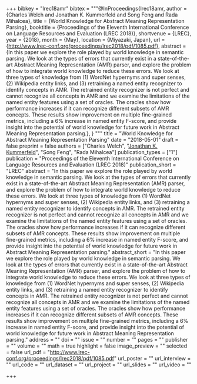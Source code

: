 +++
bibkey = "lrec18amr"
bibtex = """@InProceedings{lrec18amr,
  author    = {Charles Welch  and  Jonathan K. Kummerfeld  and  Song Feng  and  Rada Mihalcea},
  title     = {World Knowledge for Abstract Meaning Representation Parsing},
  booktitle = {Proceedings of the Eleventh International Conference on Language Resources and Evaluation (LREC 2018)},
  shortvenue = {LREC},
  year      = {2018},
  month     = {May},
  location  = {Miyazaki, Japan},
  url       = {http://www.lrec-conf.org/proceedings/lrec2018/pdf/1085.pdf},
  abstract  = {In this paper we explore the role played by world knowledge in semantic parsing. We look at the types of errors that currently exist in a state-of-the-art Abstract Meaning Representation (AMR) parser, and explore the problem of how to integrate world knowledge to reduce these errors. We look at three types of knowledge from (1) WordNet hypernyms and super senses, (2) Wikipedia entity links, and (3) retraining a named entity recognizer to identify concepts in AMR. The retrained entity recognizer is not perfect and cannot recognize all concepts in AMR and we examine the limitations of the named entity features using a set of oracles. The oracles show how performance increases if it can recognize different subsets of AMR concepts. These results show improvement on multiple fine-grained metrics, including a 6% increase in named entity F-score, and provide insight into the potential of world knowledge for future work in Abstract Meaning Representation parsing.},
}
"""
title = "World Knowledge for Abstract Meaning Representation Parsing"
date = "2018-05-01"
draft = false
preprint = false
authors = ["Charles Welch", "<span style='text-decoration:underline;'>Jonathan K. Kummerfeld</span>", "Song Feng", "Rada Mihalcea"]
publication_types = ["1"]
publication = "Proceedings of the Eleventh International Conference on Language Resources and Evaluation (LREC 2018)"
publication_short = "LREC"
abstract = "In this paper we explore the role played by world knowledge in semantic parsing. We look at the types of errors that currently exist in a state-of-the-art Abstract Meaning Representation (AMR) parser, and explore the problem of how to integrate world knowledge to reduce these errors. We look at three types of knowledge from (1) WordNet hypernyms and super senses, (2) Wikipedia entity links, and (3) retraining a named entity recognizer to identify concepts in AMR. The retrained entity recognizer is not perfect and cannot recognize all concepts in AMR and we examine the limitations of the named entity features using a set of oracles. The oracles show how performance increases if it can recognize different subsets of AMR concepts. These results show improvement on multiple fine-grained metrics, including a 6% increase in named entity F-score, and provide insight into the potential of world knowledge for future work in Abstract Meaning Representation parsing."
abstract_short = "In this paper we explore the role played by world knowledge in semantic parsing. We look at the types of errors that currently exist in a state-of-the-art Abstract Meaning Representation (AMR) parser, and explore the problem of how to integrate world knowledge to reduce these errors. We look at three types of knowledge from (1) WordNet hypernyms and super senses, (2) Wikipedia entity links, and (3) retraining a named entity recognizer to identify concepts in AMR. The retrained entity recognizer is not perfect and cannot recognize all concepts in AMR and we examine the limitations of the named entity features using a set of oracles. The oracles show how performance increases if it can recognize different subsets of AMR concepts. These results show improvement on multiple fine-grained metrics, including a 6% increase in named entity F-score, and provide insight into the potential of world knowledge for future work in Abstract Meaning Representation parsing."
address = ""
doi = ""
issue = ""
number = ""
pages = ""
publisher = ""
volume = ""
math = true
highlight = false
image_preview = ""
selected = false
url_pdf = "http://www.lrec-conf.org/proceedings/lrec2018/pdf/1085.pdf"
url_poster = ""
url_interview = ""
url_code = ""
url_dataset = ""
url_project = ""
url_slides = ""
url_video = ""



+++
